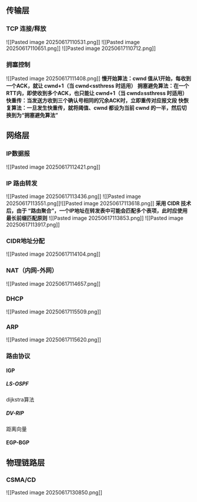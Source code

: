 ## 传输层
### TCP 连接/释放

![[Pasted image 20250617110531.png]]
![[Pasted image 20250617110651.png]]
![[Pasted image 20250617110712.png]]
### 拥塞控制
![[Pasted image 20250617111408.png]]
**慢开始算法：cwnd 值从1开始，每收到⼀个ACK，就让 cwnd+1（当 cwnd<ssthress 时适⽤）**
**拥塞避免算法：在⼀个RTT内，即使收到多个ACK，也只能让 cwnd+1（当 cwnd≥ssthress 时适⽤）**
**快重传：当发送⽅收到三个确认号相同的冗余ACK时，⽴即重传对应报⽂段**
**快恢复算法：⼀旦发⽣快重传，就将阈值、cwnd 都设为当前 cwnd 的⼀半，然后切换到为“拥塞避免算法”**

## 网络层
### IP数据报
![[Pasted image 20250617112421.png]]
### IP 路由转发
![[Pasted image 20250617113436.png]]
![[Pasted image 20250617113551.png]]![[Pasted image 20250617113618.png]]
**采用 CIDR 技术后，由于 “路由聚合”，一个IP地址在转发表中可能会匹配多个表项，此时应使用最长前缀匹配原则**
![[Pasted image 20250617113853.png]]
![[Pasted image 20250617113917.png]]
### CIDR地址分配
![[Pasted image 20250617114104.png]]

### NAT（内网-外网）
![[Pasted image 20250617114657.png]]
### DHCP
![[Pasted image 20250617115509.png]]
### ARP

![[Pasted image 20250617115620.png]]
### 路由协议
#### IGP
##### LS-OSPF
dijkstra算法

##### DV-RIP
距离向量
#### EGP-BGP


## 物理链路层
### CSMA/CD

![[Pasted image 20250617130850.png]]


